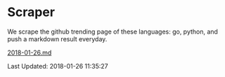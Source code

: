 # Scraper

We scrape the github trending page of these languages: go, python, and push a markdown result everyday.

[2018-01-26.md](https://github.com/borays/Scraper/blob/master/2018-01-26.md)

Last Updated: 2018-01-26 11:35:27